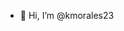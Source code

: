 - 👋 Hi, I’m @kmorales23

<!---
kmorales23/kmorales23 is a ✨ special ✨ repository because its `README.md` (this file) appears on your GitHub profile.
You can click the Preview link to take a look at your changes.
--->
